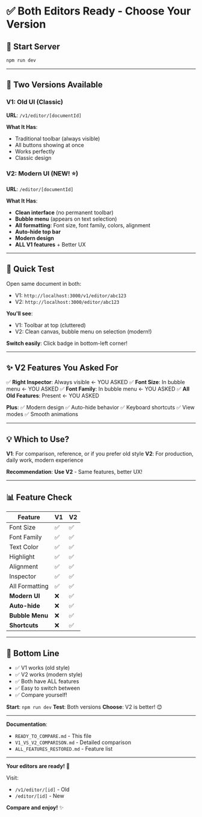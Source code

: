 # ✅ Both Editors Ready - Choose Your Version

## 🚀 Start Server

```bash
npm run dev
```

---

## 📍 Two Versions Available

### V1: Old UI (Classic)
**URL**: `/v1/editor/[documentId]`

**What It Has**:
- Traditional toolbar (always visible)
- All buttons showing at once
- Works perfectly
- Classic design

### V2: Modern UI (NEW! ⭐)
**URL**: `/editor/[documentId]`

**What It Has**:
- **Clean interface** (no permanent toolbar)
- **Bubble menu** (appears on text selection)
- **All formatting**: Font size, font family, colors, alignment
- **Auto-hide top bar**
- **Modern design**
- **ALL V1 features** + Better UX

---

## 🎯 Quick Test

Open same document in both:
- V1: `http://localhost:3000/v1/editor/abc123`
- V2: `http://localhost:3000/editor/abc123`

**You'll see**:
- V1: Toolbar at top (cluttered)
- V2: Clean canvas, bubble menu on selection (modern!)

**Switch easily**: Click badge in bottom-left corner!

---

## ✨ V2 Features You Asked For

✅ **Right Inspector**: Always visible ← YOU ASKED
✅ **Font Size**: In bubble menu ← YOU ASKED
✅ **Font Family**: In bubble menu ← YOU ASKED
✅ **All Old Features**: Present ← YOU ASKED

**Plus**:
✅ Modern design
✅ Auto-hide behavior
✅ Keyboard shortcuts
✅ View modes
✅ Smooth animations

---

## 💡 Which to Use?

**V1**: For comparison, reference, or if you prefer old style
**V2**: For production, daily work, modern experience

**Recommendation**: **Use V2** - Same features, better UX!

---

## 📊 Feature Check

| Feature | V1 | V2 |
|---------|----|----|
| Font Size | ✅ | ✅ |
| Font Family | ✅ | ✅ |
| Text Color | ✅ | ✅ |
| Highlight | ✅ | ✅ |
| Alignment | ✅ | ✅ |
| Inspector | ✅ | ✅ |
| All Formatting | ✅ | ✅ |
| **Modern UI** | ❌ | ✅ |
| **Auto-hide** | ❌ | ✅ |
| **Bubble Menu** | ❌ | ✅ |
| **Shortcuts** | ❌ | ✅ |

---

## 🎊 Bottom Line

- ✅ V1 works (old style)
- ✅ V2 works (modern style)
- ✅ Both have ALL features
- ✅ Easy to switch between
- ✅ Compare yourself!

**Start**: `npm run dev`
**Test**: Both versions
**Choose**: V2 is better! 😊

---

**Documentation**:
- `READY_TO_COMPARE.md` - This file
- `V1_VS_V2_COMPARISON.md` - Detailed comparison
- `ALL_FEATURES_RESTORED.md` - Feature list

---

**Your editors are ready!** 🚀

Visit:
- `/v1/editor/[id]` - Old
- `/editor/[id]` - New

**Compare and enjoy!** ✨